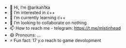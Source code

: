 - 👋 Hi, I’m @arikah1ka
- 👀 I’m interested in c++
- 🌱 I’m currently learning c++
- 💞️ I’m looking to collaborate on nothing
- 📫 How to reach me - telegram: https://t.me/mistinhead
- 😄 Pronouns: ...
- ⚡ Fun fact: 17 y.o reach to game devolopment

<!---
arikah1ka/arikah1ka is a ✨ special ✨ repository because its `README.md` (this file) appears on your GitHub profile.
You can click the Preview link to take a look at your changes.
--->
